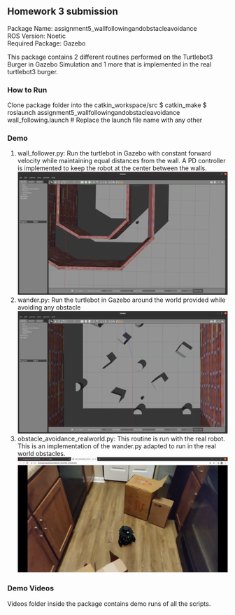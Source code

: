 ## Homework 3 submission

Package Name: assignment5_wallfollowingandobstacleavoidance </br>
ROS Version: Noetic </br>
Required Package: Gazebo

This package contains 2 different routines performed on the Turtlebot3 Burger in Gazebo Simulation and 1 more that is implemented in the real turtlebot3 burger.

### How to Run
Clone package folder into the catkin_workspace/src
$ catkin_make
$ roslaunch assignment5_wallfollowingandobstacleavoidance wall_following.launch # Replace the launch file name with any other

### Demo
1. wall_follower.py: Run the turtlebot in Gazebo with constant forward velocity while maintaining equal distances from the wall. A PD controller is implemented to keep the robot at the center between the walls.
![](screenshot/wall_follower.png)
2. wander.py: Run the turtlebot in Gazebo around the world provided while avoiding any obstacle
![](screenshot/wander.png)
3. obstacle_avoidance_realworld.py: This routine is run with the real robot. This is an implementation of the wander.py adapted to run in the real world obstacles.
![](screenshot/real_world.png)

### Demo Videos
Videos folder inside the package contains demo runs of all the scripts.
